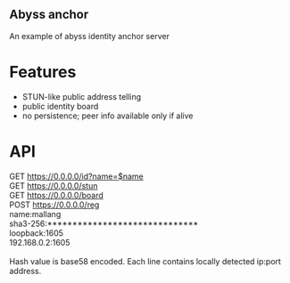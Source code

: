 ## Abyss anchor
An example of abyss identity anchor server

# Features

* STUN-like public address telling
* public identity board
* no persistence; peer info available only if alive

# API

GET https://0.0.0.0/id?name=$name </br>
GET https://0.0.0.0/stun </br>
GET https://0.0.0.0/board </br>
POST https://0.0.0.0/reg </br>
name:mallang </br>
sha3-256:****************************** </br>
loopback:1605 </br>
192.168.0.2:1605 </br>
 </br>
Hash value is base58 encoded. Each line contains locally detected ip:port address.
